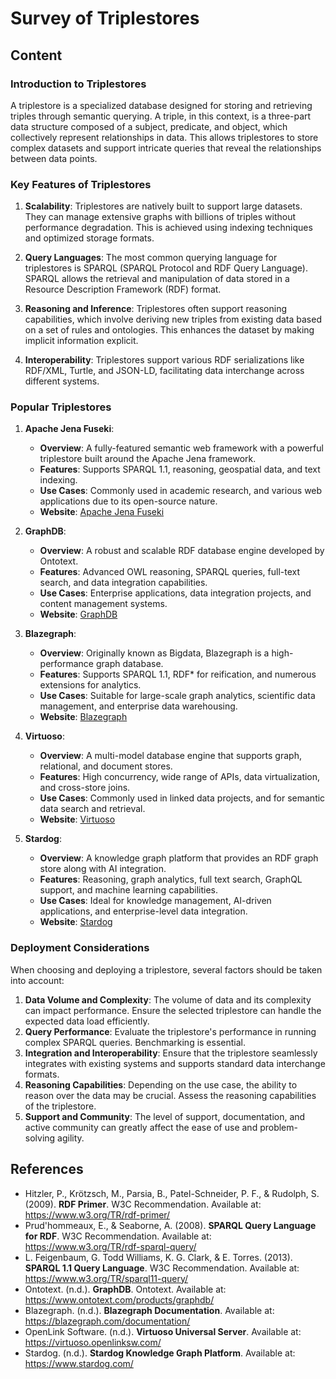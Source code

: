 # Survey of Triplestores

## Content

### Introduction to Triplestores

A triplestore is a specialized database designed for storing and retrieving triples through semantic querying. A triple, in this context, is a three-part data structure composed of a subject, predicate, and object, which collectively represent relationships in data. This allows triplestores to store complex datasets and support intricate queries that reveal the relationships between data points.

### Key Features of Triplestores

1. **Scalability**: Triplestores are natively built to support large datasets. They can manage extensive graphs with billions of triples without performance degradation. This is achieved using indexing techniques and optimized storage formats.

2. **Query Languages**: The most common querying language for triplestores is SPARQL (SPARQL Protocol and RDF Query Language). SPARQL allows the retrieval and manipulation of data stored in a Resource Description Framework (RDF) format.

3. **Reasoning and Inference**: Triplestores often support reasoning capabilities, which involve deriving new triples from existing data based on a set of rules and ontologies. This enhances the dataset by making implicit information explicit.

4. **Interoperability**: Triplestores support various RDF serializations like RDF/XML, Turtle, and JSON-LD, facilitating data interchange across different systems.

### Popular Triplestores

1. **Apache Jena Fuseki**:

   - **Overview**: A fully-featured semantic web framework with a powerful triplestore built around the Apache Jena framework.
   - **Features**: Supports SPARQL 1.1, reasoning, geospatial data, and text indexing.
   - **Use Cases**: Commonly used in academic research, and various web applications due to its open-source nature.
   - **Website**: [Apache Jena Fuseki](https://jena.apache.org/documentation/fuseki2/)

2. **GraphDB**:

   - **Overview**: A robust and scalable RDF database engine developed by Ontotext.
   - **Features**: Advanced OWL reasoning, SPARQL queries, full-text search, and data integration capabilities.
   - **Use Cases**: Enterprise applications, data integration projects, and content management systems.
   - **Website**: [GraphDB](https://www.ontotext.com/products/graphdb/)

3. **Blazegraph**:

   - **Overview**: Originally known as Bigdata, Blazegraph is a high-performance graph database.
   - **Features**: Supports SPARQL 1.1, RDF\* for reification, and numerous extensions for analytics.
   - **Use Cases**: Suitable for large-scale graph analytics, scientific data management, and enterprise data warehousing.
   - **Website**: [Blazegraph](https://blazegraph.com/)

4. **Virtuoso**:

   - **Overview**: A multi-model database engine that supports graph, relational, and document stores.
   - **Features**: High concurrency, wide range of APIs, data virtualization, and cross-store joins.
   - **Use Cases**: Commonly used in linked data projects, and for semantic data search and retrieval.
   - **Website**: [Virtuoso](https://virtuoso.openlinksw.com/)

5. **Stardog**:
   - **Overview**: A knowledge graph platform that provides an RDF graph store along with AI integration.
   - **Features**: Reasoning, graph analytics, full text search, GraphQL support, and machine learning capabilities.
   - **Use Cases**: Ideal for knowledge management, AI-driven applications, and enterprise-level data integration.
   - **Website**: [Stardog](https://www.stardog.com/)

### Deployment Considerations

When choosing and deploying a triplestore, several factors should be taken into account:

1. **Data Volume and Complexity**: The volume of data and its complexity can impact performance. Ensure the selected triplestore can handle the expected data load efficiently.
2. **Query Performance**: Evaluate the triplestore's performance in running complex SPARQL queries. Benchmarking is essential.
3. **Integration and Interoperability**: Ensure that the triplestore seamlessly integrates with existing systems and supports standard data interchange formats.
4. **Reasoning Capabilities**: Depending on the use case, the ability to reason over the data may be crucial. Assess the reasoning capabilities of the triplestore.
5. **Support and Community**: The level of support, documentation, and active community can greatly affect the ease of use and problem-solving agility.

## References

- Hitzler, P., Krötzsch, M., Parsia, B., Patel-Schneider, P. F., & Rudolph, S. (2009). **RDF Primer**. W3C Recommendation. Available at: https://www.w3.org/TR/rdf-primer/
- Prud'hommeaux, E., & Seaborne, A. (2008). **SPARQL Query Language for RDF**. W3C Recommendation. Available at: https://www.w3.org/TR/rdf-sparql-query/
- L. Feigenbaum, G. Todd Williams, K. G. Clark, & E. Torres. (2013). **SPARQL 1.1 Query Language**. W3C Recommendation. Available at: https://www.w3.org/TR/sparql11-query/
- Ontotext. (n.d.). **GraphDB**. Ontotext. Available at: https://www.ontotext.com/products/graphdb/
- Blazegraph. (n.d.). **Blazegraph Documentation**. Available at: https://blazegraph.com/documentation/
- OpenLink Software. (n.d.). **Virtuoso Universal Server**. Available at: https://virtuoso.openlinksw.com/
- Stardog. (n.d.). **Stardog Knowledge Graph Platform**. Available at: https://www.stardog.com/
